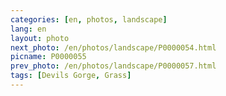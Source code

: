 ```yaml
---
categories: [en, photos, landscape]
lang: en
layout: photo
next_photo: /en/photos/landscape/P0000054.html
picname: P0000055
prev_photo: /en/photos/landscape/P0000057.html
tags: [Devils Gorge, Grass]
---
```


